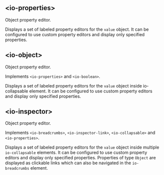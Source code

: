 ## &lt;io-properties&gt;

Object property editor.

<io-element-demo element="io-properties" properties='{"labeled": true, "horizontal": false, "value": {"number": 0.5, "string": "hello", "boolean": true, "null": null, "object": {"prop": "prop"}, "array": [1, 2, 3]}, "properties": ["number", "string", "boolean", "null", "object", "array"], "config": {"type:boolean": ["io-switch"], "type:number": ["io-slider", {"step": 0.01}]}}' config='{"value": ["io-object"], "properties": ["io-object"], "type:object": ["io-properties"]}'></io-element-demo>

Displays a set of labeled property editors for the `value` object. It can be configured to use custom property editors and display only specified properties.

## &lt;io-object&gt;

Object property editor.

Implements `<io-properties>` and `<io-boolean>`.

<io-element-demo element="io-object" properties='{"expanded": true, "label": "Custom Object Label", "labeled": true, "value": {"number": 0.5, "string": "hello", "boolean": true, "null": null, "object": {"prop": "prop"}, "array": [1, 2, 3]}, "properties": ["number", "string", "boolean", "null", "object", "array"]}'></io-element-demo>

Displays a set of labeled property editors for the `value` object inside io-collapsable element. It can be configured to use custom property editors and display only specified properties.

## &lt;io-inspector&gt;

Object property editor.

Implements `<io-breadcrumbs>`, `<io-inspector-link>`, `<io-collapsable>` and `<io-properties>`.

<io-element-demo element="io-inspector" properties='{"value": {"number": 0.5, "string": "hello", "boolean": true, "array": [0, 0.5, 1]}, "config": {"type:number": ["io-slider", {"step": 0.1}], "type:string": ["io-option", {"options": ["hello", "goodbye"]}]}, "crumbs": []}' config='{"value": ["io-object"], "type:object": ["io-properties"]}'></io-element-demo>

Displays a set of labeled property editors for the `value` object inside multiple `io-collapsable` elements. It can be configured to use custom property editors and display only specified properties. Properties of type `Object` are displayed as clickable links which can also be navigated in the `io-breadcrumbs` element.
